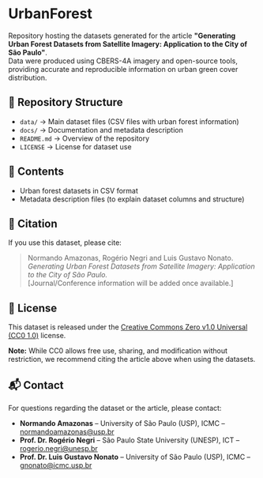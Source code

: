 # UrbanForest

Repository hosting the datasets generated for the article **"Generating Urban Forest Datasets from Satellite Imagery: Application to the City of São Paulo"**.  
Data were produced using CBERS-4A imagery and open-source tools, providing accurate and reproducible information on urban green cover distribution.

## 📂 Repository Structure

- `data/`     → Main dataset files (CSV files with urban forest information)
- `docs/`     → Documentation and metadata description
- `README.md` → Overview of the repository
- `LICENSE`   → License for dataset use

## 📂 Contents

- Urban forest datasets in CSV format  
- Metadata description files (to explain dataset columns and structure)  

## 📖 Citation
If you use this dataset, please cite:

> Normando Amazonas, Rogério Negri and Luis Gustavo Nonato.  
> *Generating Urban Forest Datasets from Satellite Imagery: Application to the City of São Paulo.*  
> [Journal/Conference information will be added once available.] 

## 📜 License
This dataset is released under the [Creative Commons Zero v1.0 Universal (CC0 1.0)](https://creativecommons.org/publicdomain/zero/1.0/) license.  

**Note:** While CC0 allows free use, sharing, and modification without restriction, we recommend citing the article above when using the datasets.  

## 📬 Contact

For questions regarding the dataset or the article, please contact:

- **Normando Amazonas** – University of São Paulo (USP), ICMC – normandoamazonas@usp.br  
- **Prof. Dr. Rogério Negri** – São Paulo State University (UNESP), ICT – rogerio.negri@unesp.br  
- **Prof. Dr. Luis Gustavo Nonato** – University of São Paulo (USP), ICMC – gnonato@icmc.usp.br

